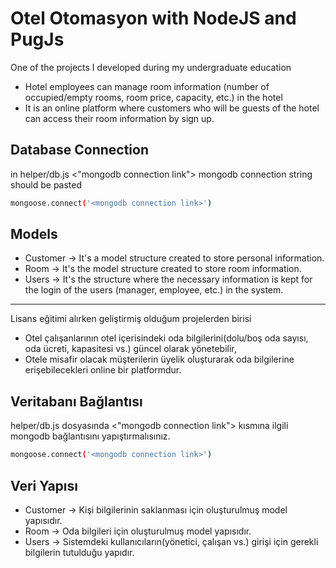 # Otel Otomasyon with NodeJS and PugJs
One of the projects I developed during my undergraduate education
- Hotel employees can manage room information (number of occupied/empty rooms, room price, capacity, etc.) in the hotel
- It is an online platform where customers who will be guests of the hotel can access their room information by sign up.

## Database Connection 
in helper/db.js <"mongodb connection link"> mongodb connection string  should be pasted 
```sh
mongoose.connect('<mongodb connection link>')
```
## Models

- Customer
-> It's a model structure created to store personal information.
- Room
-> It's the model structure created to store room information.
- Users 
-> It's the structure where the necessary information is kept for the login of the users (manager, employee, etc.) in the system.

---
Lisans eğitimi alırken geliştirmiş olduğum projelerden birisi 

- Otel çalışanlarının otel içerisindeki oda bilgilerini(dolu/boş oda sayısı, oda ücreti, kapasitesi vs.) güncel olarak yönetebilir,
- Otele misafir olacak müşterilerin üyelik oluşturarak oda bilgilerine erişebilecekleri online bir platformdur. 

## Veritabanı Bağlantısı
helper/db.js dosyasında   <"mongodb connection link"> kısmına ilgili mongodb bağlantısını yapıştırmalısınız.

```sh
mongoose.connect('<mongodb connection link>')
```
## Veri Yapısı
- Customer
-> Kişi bilgilerinin saklanması için oluşturulmuş model yapısıdır.
- Room
-> Oda bilgileri için oluşturulmuş model yapısıdır.
- Users 
-> Sistemdeki kullanıcıların(yönetici, çalışan vs.) girişi için gerekli bilgilerin tutulduğu yapıdır.
